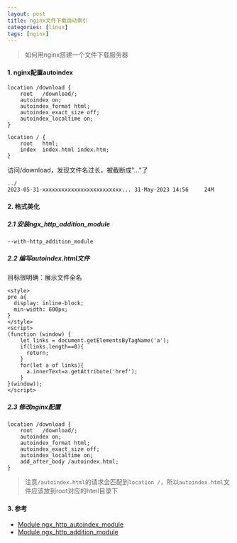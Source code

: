 ```yaml
---
layout: post
title: nginx文件下载自动索引
categories: [linux]
tags: [nginx]
---
```


> 如何用nginx搭建一个文件下载服务器

#### 1. nginx配置autoindex

```
location /download {
    root   /download/;
    autoindex on;
    autoindex_format html;
    autoindex_exact_size off;
    autoindex_localtime on;
}

location / {
    root   html;
    index  index.html index.htm;
}
```


访问/download，发现文件名过长，被截断成"..."了

```
../
2023-05-31-xxxxxxxxxxxxxxxxxxxxxxxxx... 31-May-2023 14:56     24M
```

#### 2. 格式美化

##### 2.1 安装ngx_http_addition_module

```
--with-http_addition_module
```

##### 2.2 编写autoindex.html文件

目标很明确：展示文件全名

```
<style>
pre a{
  display: inline-block;
  min-width: 600px;
}
</style>
<script>
(function (window) {
    let links = document.getElementsByTagName('a');
    if(links.length==0){
      return;
    }
    for(let a of links){
      a.innerText=a.getAttribute('href');
    }
}(window));
</script>
```

##### 2.3 修改nginx配置
```
location /download {
    root   /download/;
    autoindex on;
    autoindex_format html;
    autoindex_exact_size off;
    autoindex_localtime on;
    add_after_body /autoindex.html;
}
```

> 注意`/autoindex.html`的请求会匹配到`location /`，所以`autoindex.html`文件应该放到root对应的html目录下


#### 3. 参考

* [Module ngx_http_autoindex_module](https://nginx.org/en/docs/http/ngx_http_autoindex_module.html#autoindex)
* [Module ngx_http_addition_module](https://nginx.org/en/docs/http/ngx_http_addition_module.html#add_after_body)